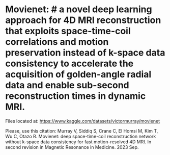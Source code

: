 # Movienet: # a novel deep learning approach for 4D MRI reconstruction that exploits space-time-coil correlations and motion preservation instead of k-space data consistency to accelerate the acquisition of golden-angle radial data and enable sub-second reconstruction times in dynamic MRI.

Files located at: https://www.kaggle.com/datasets/victormurray/movienet

Please, use this citation:
Murray V, Siddiq S, Crane C, El Homsi M, Kim T, Wu C, Otazo R. Movienet: deep space-time-coil reconstruction network without k-space data consistency for fast motion-resolved 4D MRI. In second revision in Magnetic Resonance in Medicine. 2023 Sep.
